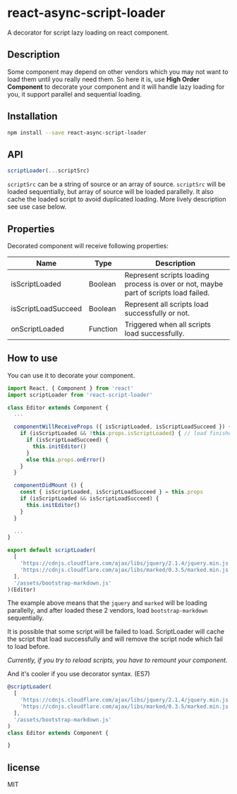 # react-async-script-loader

A decorator for script lazy loading on react component.

## Description

Some component may depend on other vendors which you may not want to load them until you really need them. So here it is, use **High Order Component** to decorate your component and it will handle lazy loading for you, it support parallel and sequential loading.

## Installation

```bash
npm install --save react-async-script-loader
```

## API

```javascript
scriptLoader(...scriptSrc)
```

`scriptSrc` can be a string of source or an array of source. `scriptSrc` will be loaded sequentially, but array of source will be loaded parallelly. It also cache the loaded script to avoid duplicated loading. More lively description see use case below.

## Properties

Decorated component will receive following properties:

|Name|Type|Description|
|----|----|-----------|
|isScriptLoaded|Boolean|Represent scripts loading process is over or not, maybe part of scripts load failed.|
|isScriptLoadSucceed|Boolean|Represent all scripts load successfully or not.|
|onScriptLoaded|Function|Triggered when all scripts load successfully.|

## How to use

You can use it to decorate your component.

```javascript
import React, { Component } from 'react'
import scriptLoader from 'react-script-loader'

class Editor extends Component {
  ...

  componentWillReceiveProps ({ isScriptLoaded, isScriptLoadSucceed }) {
    if (isScriptLoaded && !this.props.isScriptLoaded) { // load finished
      if (isScriptLoadSucceed) {
        this.initEditor()
      }
      else this.props.onError()
    }
  }

  componentDidMount () {
    const { isScriptLoaded, isScriptLoadSucceed } = this.props
    if (isScriptLoaded && isScriptLoadSucceed) {
      this.initEditor()
    }
  }

  ...
}

export default scriptLoader(
  [
    'https://cdnjs.cloudflare.com/ajax/libs/jquery/2.1.4/jquery.min.js',
    'https://cdnjs.cloudflare.com/ajax/libs/marked/0.3.5/marked.min.js'
  ],
  '/assets/bootstrap-markdown.js'
)(Editor)
```

The example above means that the `jquery` and `marked` will be loading parallelly, and after loaded these 2 vendors, load `bootstrap-markdown` sequentially.

It is possible that some script will be failed to load. ScriptLoader will cache the script that load successfully and will remove the script node which fail to load before.

*Currently, if you try to reload scripts, you have to remount your component.*

And it's cooler if you use decorator syntax. (ES7)

```javascript
@scriptLoader(
  [
    'https://cdnjs.cloudflare.com/ajax/libs/jquery/2.1.4/jquery.min.js',
    'https://cdnjs.cloudflare.com/ajax/libs/marked/0.3.5/marked.min.js'
  ],
  '/assets/bootstrap-markdown.js'
)
class Editor extends Component {

}
```

## license

MIT
